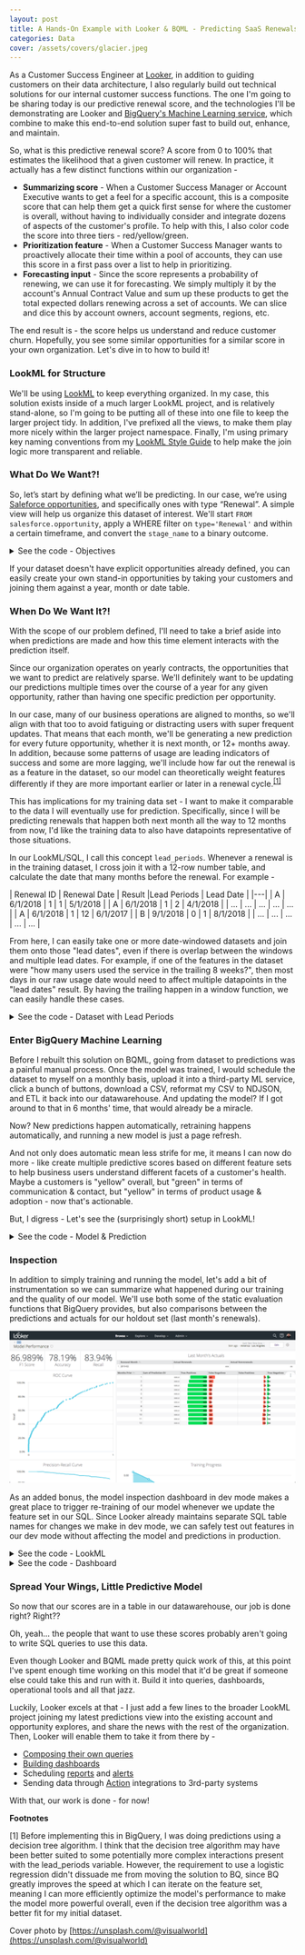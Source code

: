 ```yaml
---
layout: post
title: A Hands-On Example with Looker & BQML - Predicting SaaS Renewals
categories: Data
cover: /assets/covers/glacier.jpeg
---
```


As a Customer Success Engineer at [Looker](https://looker.com/), in addition to guiding customers on their data architecture, I also regularly build out technical solutions for our internal customer success functions. The one I'm going to be sharing today is our predictive renewal score, and the technologies I'll be demonstrating are Looker and [BigQuery's Machine Learning service](https://cloud.google.com/bigquery/docs/bigqueryml-intro), which combine to make this end-to-end solution super fast to build out, enhance, and maintain.

So, what is this predictive renewal score? A score from 0 to 100% that estimates the likelihood that a given customer will renew. In practice, it actually has a few distinct functions within our organization - 

 - **Summarizing score** - When a Customer Success Manager or Account Executive wants to get a feel for a specific account, this is a composite score that can help them get a quick first sense for where the customer is overall, without having to individually consider and integrate dozens of aspects of the customer's profile. To help with this, I also color code the score into three tiers - red/yellow/green.
 - **Prioritization feature** - When a Customer Success Manager wants to proactively allocate their time within a pool of accounts, they can use this score in a first pass over a list to help in prioritizing.
 - **Forecasting input** - Since the score represents a probability of renewing, we can use it for forecasting. We simply multiply it by the account's Annual Contract Value and sum up these products to get the total expected dollars renewing across a set of accounts. We can slice and dice this by account owners, account segments, regions, etc.

The end result is - the score helps us understand and reduce customer churn. Hopefully, you see some similar opportunities for a similar score in your own organization. Let's dive in to how to build it!

### LookML for Structure

We'll be using [LookML](https://docs.looker.com/data-modeling/learning-lookml/what-is-lookml) to keep everything organized. In my case, this solution exists inside of a much larger LookML project, and is relatively stand-alone, so I'm going to be putting all of these into one file to keep the larger project tidy. In addition, I've prefixed all the views, to make them play more nicely within the larger project namespace. Finally, I'm using primary key naming conventions from my [LookML Style Guide](https://looker-open-source.github.io/look-at-me-sideways/rules.html) to help make the join logic more transparent and reliable.

### What Do We Want?!

So, let’s start by defining what we’ll be predicting. In our case, we’re using [Saleforce opportunities](https://help.salesforce.com/articleView?id=opportunities.htm&type=5), and specifically ones with type “Renewal”. A simple view will help us organize this dataset of interest. We'll start `FROM salesforce.opportunity`, apply a WHERE filter on `type='Renewal'` and within a certain timeframe, and convert the `stage_name` to a binary outcome. 

<details><summary> See the code - Objectives </summary>

<div class="code-block">view: prs_objectives {
  derived_table: {
    sql:
        SELECT
          opp.id as pk1_opportunity_id,
          ---
          start_date as date,
          opp.account_id as entity_id, --See note #1
          CASE opp.stage_name
              WHEN 'Closed Won' THEN 1
              WHEN 'Closed Lost' THEN 0
              ELSE NULL
              END as result
        FROM `salesforce.opportunity` as opp
        CROSS JOIN UNNEST([ --See note #2
            COALESCE(opp.start_date__c, opp.close_date)
            ]) as start_date 
        WHERE opp.type='Renewal'
          AND start_date >= DATE_ADD(CURRENT_DATE(), INTERVAL 0-(2*365) DAY)
          -- Taking renewals up to two years in the past
          AND DATE_DIFF(start_date, CURRENT_DATE(), MONTH)<>0
          -- ^ Current month neither needs prediction, nor is settled enough to use for training 
    ;;
  }
  dimension: pk1_opportunity_id {hidden:yes}
  dimension: date {hidden:yes}
  dimension: entity_id {hidden:yes}
  dimension: result {hidden:yes description: "The objective of the prediction, either a 0 or 1."}
}
</div>

**Notes for the above query**

    <ol>
    <li>I've chosen to alias the account_id as "entity_id" to describe the abstract function for which we are using the account ID here. Namely, multiple opportunities under an account will care about the history of events for the account/entity as a whole, even if there was another opportunity recently. This abstraction should help apply this pattern to other datasets.</li>
    <li>`CROSS JOIN UNNEST ([expression]) as alias` is a bit confusing to read at first. Technically, it's joining for each row on the left of the join a single-row, single-column "table" defined by the expression. In practice, it's essentially creating an alias or projection which can be reused without writing out the whole expression. (This is similar to a LATERAL JOIN in other dialects)</li>
    </ol>

</details>

If your dataset doesn't have explicit opportunities already defined, you can easily create your own stand-in opportunities by taking your customers and joining them against a year, month or date table.

### When Do We Want It?!

With the scope of our problem defined, I'll need to take a brief aside into when predictions are made and how this time element interacts with the prediction itself.

Since our organization operates on yearly contracts, the opportunities that we want to predict are relatively sparse. We'll definitely want to be updating our predictions multiple times over the course of a year for any given opportunity, rather than having one specific prediction per opportunity.

In our case, many of our business operations are aligned to months, so we'll align with that too to avoid fatiguing or distracting users with super frequent updates. That means that each month, we'll be generating a new prediction for every future opportunity, whether it is next month, or 12+ months away. In addition, because some patterns of usage are leading indicators of success and some are more lagging, we'll include how far out the renewal is as a feature in the dataset, so our model can theoretically weight features differently if they are more important earlier or later in a renewal cycle.<sup><a href="#1">[1]</a></sup>

This has implications for my training data set - I want to make it comparable to the data I will eventually use for prediction.  Specifically, since I will be predicting renewals that happen both next month all the way to 12 months from now, I'd like the training data to also have datapoints representative of those situations.

In our LookML/SQL, I call this concept `lead_periods`. Whenever a renewal is in the training dataset, I cross join it with a 12-row number table, and calculate the date that many months before the renewal. For example -


| Renewal ID | Renewal Date | Result |Lead Periods | Lead Date |
|---|
| A | 6/1/2018 | 1 | 1 | 5/1/2018 |
| A | 6/1/2018 | 1 | 2 | 4/1/2018 |
| ... | ... | ... | ... | ... |
| A | 6/1/2018 | 1 | 12 | 6/1/2017 |
| B | 9/1/2018 | 0 | 1 | 8/1/2018 |
| ... | ... | ... | ... | ... |


From here, I can easily take one or more date-windowed datasets and join them onto those "lead dates", even if there is overlap between the windows and multiple lead dates. For example, if one of the features in the dataset were "how many users used the service in the trailing 8 weeks?", then most days in our raw usage date would need to affect multiple datapoints in the "lead dates" result. By having the trailing happen in a window function, we can easily handle these cases.

<details><summary>See the code - Dataset with Lead Periods </summary>

<div class="code-block">view: prs_dataset {
  derived_table: {
    persist_for: "2 hours"
    sql:
      SELECT
        -- Primary Keys
        objectives.pk1_opportunity_id as pk2_opportunity_id,
        lead_periods.n as pk2_lead_periods,
        ---
            
        -- `subset` will be used later to split this dataset
        CASE
          WHEN DATE_DIFF(CURRENT_DATE(),objectives.date,MONTH)<0
          THEN "prediction"
          WHEN DATE_DIFF(CURRENT_DATE(),objectives.date,MONTH)>1 AND objectives.result IS NOT NULL
          THEN "training"
          WHEN DATE_DIFF(CURRENT_DATE(),objectives.date,MONTH)=1 AND objectives.result IS NOT NULL
          THEN "holdout"
          ELSE "ignore" -- CURRENT MONTH OR PAST NULL RESULT
          END
          AS subset,
        
        CASE WHEN DATE_DIFF(CURRENT_DATE(),objectives.date,MONTH)<0
          THEN NULL
          ELSE objectives.result
          END as result,
        
        -- Any number of additional features
        activity.usage_minutes_w1to4,
        ROUND(activity.usage_minutes_w1to4 / NULLIF(licensing.users,0),2) as minutes_per_user,
        ROUND(activity.minutes_w1to4 / NULLIF(activity.minutes_w25to28,0),2) as minutes_trend,
        --etc...

      -- The first two tables set up the right rows in the result set
      FROM ${prs_objectives.SQL_TABLE_NAME} AS objectives
      INNER JOIN ${prs_numbers_1_to_12.SQL_TABLE_NAME} as lead_periods
        ON CASE
          WHEN objectives.result IS NOT NULL
          THEN TRUE
          ELSE lead_periods.n = LEAST(12, DATE_DIFF(objectives.date,CURRENT_DATE(),MONTH))
          END
          
      -- This maps lead_periods to a specific date for joining further tables 
      LEFT JOIN ${prs_dates.SQL_TABLE_NAME} as prediction_date
        ON prediction_date.pk1_date = CASE
          WHEN objectives.result IS NOT NULL
          THEN DATE_TRUNC(DATE_ADD(
            objectives.date,
            INTERVAL (0 - lead_periods.n) MONTH
            ), MONTH)
          ELSE DATE_TRUNC(CURRENT_DATE(), MONTH)
          END

      -- Continue with any number of 1:1 or m:1 joins
      LEFT JOIN ${prs_activity.SQL_TABLE_NAME} as activity
        ON  activity.pk2_entity_id = objectives.entity_id
        AND activity.pk2_date = prediction_date.pk1_date

      LEFT JOIN ${prs_licensing.SQL_TABLE_NAME} as licensing
        ON  licensing.pk2_entity_id = objectives.entity_id
        AND licensing.pk2_date = prediction_date.pk1_date

      LEFT JOIN ${account.SQL_TABLE_NAME} as account
        ON account.id = objectives.entity_id
    ;;
  }
  dimension: pk2_opportunity_id {hidden:yes}
  dimension: pk2_lead_periods {hidden:yes}
  dimension: subset {}
  dimension: result {}
  extends: [psr_features]
}
</div>
</details>

### Enter BigQuery Machine Learning 

Before I rebuilt this solution on BQML, going from dataset to predictions was a painful manual process. Once the model was trained, I would schedule the dataset to myself on a monthly basis, upload it into a third-party ML service, click a bunch of buttons, download a CSV, reformat my CSV to NDJSON, and ETL it back into our datawarehouse. And updating the model? If I got around to that in 6 months' time, that would already be a miracle.

Now? New predictions happen automatically, retraining happens automatically, and running a new model is just a page refresh.

And not only does automatic mean less strife for me, it means I can now do more - like create multiple predictive scores based on different feature sets to help business users understand different facets of a customer's health. Maybe a customers is "yellow" overall, but "green" in terms of communication & contact, but "yellow" in terms of product usage & adoption - now that's actionable.

But, I digress - Let's see the (surprisingly short) setup in LookML!

<details><summary>See the code - Model & Prediction </summary>

<div class="code-block">view: prs_model {
  derived_table: {
    datagroup_trigger: first_of_the_month
    sql_create:
      CREATE OR REPLACE MODEL ${SQL_TABLE_NAME}
      OPTIONS (
        model_type='logistic_reg',
        input_label_cols=['result'],
        l1_reg=0.025,
        l2_reg=0.025
        )
      AS (
        SELECT * EXCEPT (pk2_opportunity_id)
        FROM ${prs_dataset.SQL_TABLE_NAME}
        WHERE subset = 'training'
      );;
  }
}

view: prs_prediction {
  derived_table: {
    datagroup_trigger: first_of_the_month
    sql:
      SELECT * FROM ML.PREDICT(
        MODEL ${prs_model.SQL_TABLE_NAME},
        ( SELECT * EXCEPT (result)
          FROM ${prs_dataset.SQL_TABLE_NAME}
          WHERE subset = 'prediction'
        )
      );;
  }
  dimension: pk1_opportunity_id {hidden:yes sql:${TABLE}.pk2_opportunity_id;;}
  extends: [prs_features]
  dimension: predicted_result {type: number}
  dimension: renewal_prob {type: number sql:(SELECT prob FROM UNNEST(${TABLE}.predicted_result_probs) WHERE label=1);; value_format_name: percent_2}
}
</div>
</details>


### Inspection

In addition to simply training and running the model, let's add a bit of instrumentation so we can summarize what happened during our training and the quality of our model. We'll use both some of the static evaluation functions that BigQuery provides, but also comparisons between the predictions and actuals for our holdout set (last month's renewals).

![Model performance dashboard](/assets/img/bqml-model-performance-dashboard.png)

As an added bonus, the model inspection dashboard in dev mode makes a great place to trigger re-training of our model whenever we update the feature set in our SQL. Since Looker already maintains separate SQL table names for changes we make in dev mode, we can safely test out features in our dev mode without affecting the model and predictions in production. 

<details><summary>See the code - LookML</summary>

<div class="code-block">explore: prs_holdout {extends: [prs_joins]}
    explore: prs_evaluation {hidden:yes}
    explore: prs_roc {hidden:yes}
    explore: prs_training_info {hidden:yes}

    # Some logic borrowed from https://github.com/llooker/bqml_ga_demo/blob/master/predictions.view.lkml

    view: prs_evaluation {
      derived_table: {
        sql: SELECT * FROM ml.EVALUATE(
          MODEL ${prs_model.SQL_TABLE_NAME},
          TABLE ${prs_holdout.SQL_TABLE_NAME}
        );;
      }
      dimension: recall {type: number value_format_name:percent_2}
      dimension: accuracy {type: number value_format_name:percent_2}
      dimension: f1_score {type: number value_format_name:percent_2}
      dimension: log_loss {type: number}
      dimension: roc_auc {type: number}
    }

    view: prs_roc {
      derived_table: {
        sql: SELECT * FROM ml.ROC_CURVE(
          MODEL ${prs_model.SQL_TABLE_NAME},
          TABLE ${prs_holdout.SQL_TABLE_NAME}
        );;
      }
      dimension: threshold {type: number}
      dimension: recall {type: number value_format_name: percent_1}
      dimension: false_positive_rate {type: number value_format_name: percent_1}
      dimension: true_positives {type: number }
      dimension: false_positives {type: number}
      dimension: true_negatives {type: number}
      dimension: false_negatives {type: number }
      dimension: precision {type:  number value_format_name: percent_1
        sql:  ${true_positives} / NULLIF((${true_positives} + ${false_positives}),0);;
      }
      dimension: threshold_accuracy {type: number value_format_name: percent_1
        sql:  1.0*(${true_positives} + ${true_negatives}) / NULLIF((${true_positives} + ${true_negatives} + ${false_positives} + ${false_negatives}),0);;
      }
      dimension: threshold_f1 {type: number value_format_name: percent_1
        sql: 2.0*${recall}*${precision} / NULLIF((${recall}+${precision}),0);;
      }
      measure: total_false_positives {type: sum sql: ${false_positives} ;;}
      measure: total_true_positives {type: sum sql: ${true_positives} ;;}
    }

    view: prs_training_info {
      derived_table: {
        sql: SELECT * FROM ml.TRAINING_INFO(MODEL ${prs_model.SQL_TABLE_NAME});;
      }
      dimension: training_run {type: number}
      dimension: iteration {type: number}
      dimension: eval_loss {type: number}
      dimension: duration_ms {label:"Duration (ms)" type: number}
      dimension: learning_rate {type: number}
      measure: total_iterations {type: count}
      measure: loss {type: sum value_format_name: decimal_2 sql: ${TABLE}.loss;; }
      measure: total_training_time {type: sum value_format_name: decimal_1
        label:"Total Training Time (sec)"
        sql: ${duration_ms}/1000 ;;
      }
      measure: average_iteration_time {
        type: average
        label:"Average Iteration Time (sec)"
        sql: ${duration_ms}/1000 ;;
        value_format_name: decimal_1
      }
    }
    view: prs_holdout{
      derived_table: {
        datagroup_trigger: first_of_the_month
        sql:
          SELECT * FROM ML.PREDICT(
            MODEL ${prs_model.SQL_TABLE_NAME},
            ( SELECT *
              FROM ${prs_dataset.SQL_TABLE_NAME}
              WHERE subset = 'holdout'
            )
          )
        ;;
      }
      dimension: pk2_opportunity_id {hidden:yes}
      dimension: pk2_date {hidden:yes}
      extends: [prs_features]
      dimension: result {type: number}
      dimension: predicted_result {type: number}
      dimension: renewal_prob {type: number sql:(SELECT prob FROM UNNEST(${TABLE}.predicted_result_probs) WHERE label=1);; value_format_name: percent_2}
      measure: count {type:count drill_fields: [account.name, renewal_prob, predicted_result, result]}
      measure: predicted_renewals {type:sum sql:${predicted_result};;}
      measure: predicted_nonrenewals {type:sum sql:1-${predicted_result};;}
      measure: ev_renewals {type:sum sql:${renewal_prob};; value_format_name:decimal_1}
      measure: actual_renewals {type:sum sql:${result};;}
      measure: actual_nonrenewals {type:sum sql:1-${result};;}
      measure: false_positives {
        type:count
        filters: {field: predicted_result value: "1"}
        filters: {field: result value:"0"}
        drill_fields: [account.name, renewal_prob, predicted_result, result]
        html:
          <div style="float: right;width:{{ percent_fp._value | times:100}}%;text-align:right; background-color:#f47258; border-radius: 3px">
            <span style="margin-left: 4px; font-weight:bold; color:black">{{ value }}</span>
          </div>
        ;;
      }
      measure: true_positives  {
        type:count
        filters: {field: predicted_result value: "1"}
        filters: {field: result value:"1"}
        drill_fields: [account.name, renewal_prob, predicted_result, result]
        html:
          <div style="float: right;width:{{ percent_tp._value | times:100}}%;text-align:right; background-color:#47d154; border-radius: 3px">
            <span style="margin-left: 4px; font-weight:bold; color:black">{{ value }}</span>
          </div>
        ;;
      }
      measure: false_negatives {
        type:count
        filters: {field: predicted_result value: "0"}
        filters: {field: result value:"1"}
        drill_fields: [account.name, renewal_prob, predicted_result, result]
        html:
          <div style="width:{{ percent_fn._value | times:100}}%;text-align:left; background-color:#f47258; border-radius: 3px">
            <span style="margin-left: 4px; font-weight:bold; color:black">{{ value }}</span>
          </div>
        ;;
      }
      measure: true_negatives  {
        type:count
        filters: {field: predicted_result value: "0"}
        filters: {field: result value:"0"}
        drill_fields: [account.name, renewal_prob, predicted_result, result]
        html:
          <div style="width:{{ percent_tn._value | times:100}}%;text-align:left; background-color:#47d154; border-radius: 3px">
            <span style="margin-left: 4px; font-weight:bold; color:black">{{ value }}</span>
          </div>
        ;;
      }
      measure: percent_fp {
        hidden: yes type: number value_format_name: percent_1
        sql: ${false_positives}/${count} ;;
      }
      measure: percent_fn {
        hidden: yes type: number value_format_name: percent_1
        sql: ${false_negatives}/${count} ;;
      }
      measure: percent_tp {
        hidden: yes type: number value_format_name: percent_1
        sql: ${true_positives}/${count} ;;
      }
      measure: percent_tn {
        hidden: yes type: number value_format_name: percent_1
        sql: ${true_negatives}/${count} ;;
      }

    }
</div>

</details>

<details><summary>See the code - Dashboard</summary>

<div class="code-block">- dashboard: model_performance
      title: Model Performance
      layout: newspaper
      elements:
      - title: Training Progress
        name: Training Progress
        model: bq_salesforce
        explore: prs_training_info
        type: looker_area
        fields: [prs_training_info.loss, prs_training_info.iteration]
        sorts: [prs_training_info.iteration]
        limit: 500
        query_timezone: America/New_York
        stacking: ''
        show_value_labels: false
        label_density: 25
        legend_position: center
        x_axis_gridlines: false
        y_axis_gridlines: true
        show_view_names: false
        point_style: circle_outline
        limit_displayed_rows: false
        y_axis_combined: true
        show_y_axis_labels: true
        show_y_axis_ticks: true
        y_axis_tick_density: default
        y_axis_tick_density_custom: 5
        show_x_axis_label: true
        show_x_axis_ticks: true
        x_axis_scale: auto
        y_axis_scale_mode: linear
        x_axis_reversed: false
        y_axis_reversed: false
        show_null_points: true
        interpolation: monotone
        show_totals_labels: false
        show_silhouette: false
        totals_color: "#808080"
        series_types: {}
        listen: {}
        row: 11
        col: 9
        width: 15
        height: 8
      - title: Accuracy
        name: Accuracy
        model: bq_salesforce
        explore: prs_evaluation
        type: single_value
        fields: [prs_evaluation.accuracy]
        sorts: [prs_evaluation.accuracy]
        limit: 500
        query_timezone: America/New_York
        custom_color_enabled: false
        custom_color: forestgreen
        show_single_value_title: true
        show_comparison: false
        comparison_type: value
        comparison_reverse_colors: false
        show_comparison_label: true
        listen: {}
        row: 0
        col: 3
        width: 3
        height: 2
      - title: Recall
        name: Recall
        model: bq_salesforce
        explore: prs_evaluation
        type: single_value
        fields: [prs_evaluation.recall]
        sorts: [prs_evaluation.recall]
        limit: 500
        query_timezone: America/New_York
        custom_color_enabled: false
        custom_color: forestgreen
        show_single_value_title: true
        show_comparison: false
        comparison_type: value
        comparison_reverse_colors: false
        show_comparison_label: true
        listen: {}
        row: 0
        col: 6
        width: 3
        height: 2
      - title: F1 Score
        name: F1 Score
        model: bq_salesforce
        explore: prs_evaluation
        type: single_value
        fields: [prs_evaluation.f1_score]
        sorts: [prs_evaluation.f1_score]
        limit: 500
        query_timezone: America/New_York
        custom_color_enabled: false
        custom_color: forestgreen
        show_single_value_title: true
        show_comparison: false
        comparison_type: value
        comparison_reverse_colors: false
        show_comparison_label: true
        listen: {}
        row: 0
        col: 0
        width: 3
        height: 2
      - title: ROC Curve
        name: ROC Curve
        model: bq_salesforce
        explore: prs_roc
        type: looker_scatter
        fields: [prs_roc.recall, prs_roc.false_positive_rate]
        limit: 500
        column_limit: 50
        stacking: ''
        show_value_labels: false
        label_density: 25
        legend_position: center
        hide_legend: true
        x_axis_gridlines: true
        y_axis_gridlines: true
        show_view_names: false
        point_style: circle
        series_colors:
          _: "#d5d7db"
        series_types: {}
        series_point_styles:
          prs_roc.recall: diamond
        limit_displayed_rows: false
        y_axes: [{label: '', orientation: left, series: [{id: prs_roc.total_true_positives,
                name: Total True Positives, axisId: prs_roc.total_true_positives,
                __FILE: bq_salesforce/oo.prs.dashboard.lookml, __LINE_NUM: 318},
              {id: _, name: "-", axisId: _, __FILE: bq_salesforce/oo.prs.dashboard.lookml,
                __LINE_NUM: 321}], showLabels: false, showValues: true, unpinAxis: false,
            tickDensity: default, tickDensityCustom: 5, type: linear, __FILE: bq_salesforce/oo.prs.dashboard.lookml,
            __LINE_NUM: 315}]
        y_axis_combined: true
        show_y_axis_labels: true
        show_y_axis_ticks: true
        y_axis_tick_density: default
        y_axis_tick_density_custom: 5
        show_x_axis_label: false
        show_x_axis_ticks: true
        x_axis_scale: linear
        y_axis_scale_mode: linear
        x_axis_reversed: false
        y_axis_reversed: false
        plot_size_by_field: false
        reference_lines: []
        trend_lines: []
        show_null_points: true
        interpolation: monotone
        ordering: none
        show_null_labels: false
        show_totals_labels: false
        show_silhouette: false
        totals_color: "#808080"
        hidden_fields: []
        listen: {}
        row: 2
        col: 0
        width: 9
        height: 9
      - title: Precision-Recall Curve
        name: Precision-Recall Curve
        model: bq_salesforce
        explore: prs_roc
        type: looker_line
        fields: [prs_roc.precision, prs_roc.recall]
        sorts: [prs_roc.precision]
        limit: 500
        query_timezone: America/New_York
        stacking: ''
        show_value_labels: false
        label_density: 25
        legend_position: center
        x_axis_gridlines: false
        y_axis_gridlines: true
        show_view_names: false
        point_style: none
        limit_displayed_rows: false
        y_axis_combined: true
        show_y_axis_labels: true
        show_y_axis_ticks: true
        y_axis_tick_density: default
        y_axis_tick_density_custom: 5
        show_x_axis_label: true
        show_x_axis_ticks: true
        x_axis_scale: auto
        y_axis_scale_mode: linear
        x_axis_reversed: false
        y_axis_reversed: false
        show_null_points: true
        interpolation: monotone
        series_types: {}
        y_axes: [{label: '', orientation: left, series: [{id: prs_roc.precision,
                name: Precision, axisId: prs_roc.precision, __FILE: bq_salesforce/oo.prs.dashboard.lookml,
                __LINE_NUM: 462}], showLabels: true, showValues: true, unpinAxis: false,
            tickDensity: default, tickDensityCustom: 5, type: linear, __FILE: bq_salesforce/oo.prs.dashboard.lookml,
            __LINE_NUM: 459}]
        x_axis_datetime_label: ''
        hide_legend: false
        listen: {}
        row: 11
        col: 0
        width: 9
        height: 8
      - title: vs Simulated Historical Predictions
        name: vs Simulated Historical Predictions
        model: bq_salesforce
        explore: prs_holdout
        type: table
        fields: [prs_holdout.lead_periods, prs_holdout.ev_renewals, prs_holdout.true_positives,
          prs_holdout.false_negatives, prs_holdout.false_positives, prs_holdout.true_negatives]
        sorts: [prs_holdout.lead_periods]
        limit: 500
        query_timezone: America/Los_Angeles
        show_view_names: false
        show_row_numbers: false
        truncate_column_names: false
        subtotals_at_bottom: false
        hide_totals: false
        hide_row_totals: false
        series_labels:
          prs_holdout.lead_periods: Months Prior
          prs_holdout.ev_renewals: Sum of Prediction EV
        table_theme: gray
        limit_displayed_rows: false
        enable_conditional_formatting: false
        conditional_formatting_include_totals: false
        conditional_formatting_include_nulls: false
        series_types: {}
        title_hidden: true
        listen: {}
        row: 2
        col: 9
        width: 15
        height: 9
      - title: Last Month's Actuals
        name: Last Month's Actuals
        model: bq_salesforce
        explore: prs_holdout
        type: table
        fields: [prs_holdout.actual_renewals, opportunity.opportunity_close_month,
          prs_holdout.actual_nonrenewals]
        fill_fields: [opportunity.opportunity_close_month]
        filters:
          prs_holdout.lead_periods: '1'
          opportunity.opportunity_close_month: 1 months ago for 1 months
        sorts: [opportunity.opportunity_close_month]
        limit: 500
        column_limit: 50
        show_view_names: false
        show_row_numbers: true
        truncate_column_names: false
        subtotals_at_bottom: false
        hide_totals: false
        hide_row_totals: false
        series_labels:
          opportunity.opportunity_close_month: Renewal Month
        table_theme: gray
        limit_displayed_rows: false
        enable_conditional_formatting: false
        conditional_formatting_include_totals: false
        conditional_formatting_include_nulls: false
        series_types: {}
        listen: {}
        row: 0
        col: 9
        width: 15
        height: 2
</div>

</details>

### Spread Your Wings, Little Predictive Model

So now that our scores are in a table in our datawarehouse, our job is done right? Right??

Oh, yeah... the people that want to use these scores probably aren't going to write SQL queries to use this data.

Even though Looker and BQML made pretty quick work of this, at this point I've spent enough time working on this model that it'd be great if someone else could take this and run with it. Build it into queries, dashboards, operational tools and all that jazz.

Luckily, Looker excels at that - I just add a few lines to the broader LookML project joining my latest predictions view into the existing account and opportunity explores, and share the news with the rest of the organization. Then, Looker will enable them to take it from there by -

 - [Composing their own queries](https://docs.looker.com/exploring-data/exploring-data)
 - [Building dashboards](https://info.looker.com/youtube-learning-looker-tutorials-and-product-features/look-learn-creating-dashboards-part-1-creating-a-blank-dashboard-and-adding-tiles)
 - Scheduling [reports](https://docs.looker.com/sharing-and-publishing/scheduling-and-sharing/scheduling) and [alerts](https://info.looker.com/youtube-learning-looker-tutorials-and-product-features/look-learn-setting-up-alerts)
 - Sending data through [Action](https://docs.looker.com/admin-options/platform/actions#list_of_integrated_services) integrations to 3rd-party systems

With that, our work is done - for now! 

**Footnotes**

<a name="1">[1]</a> Before implementing this in BigQuery, I was doing predictions using a decision tree algorithm. I think that the decision tree algorithm may have been better suited to some potentially more complex interactions present with the lead_periods variable. However, the requirement to use a logistic regression didn't dissuade me from moving the solution to BQ, since BQ greatly improves the speed at which I can iterate on the feature set, meaning I can more efficiently optimize the model's performance to make the model more powerful overall, even if the decision tree algorithm was a better fit for my initial dataset.

Cover photo by [https://unsplash.com/@visualworld](https://unsplash.com/@visualworld)